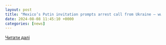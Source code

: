 ```yaml
---
layout: post
title: "Mexico’s Putin invitation prompts arrest call from Ukraine – www.israelhayom.com"
date: 2024-08-08 11:45:10 +0000
categories: [news]
---
```


[Читати далі](https://www.israelhayom.com/2024/08/08/mexicos-putin-invitation-prompts-arrest-call-from-ukraine/)
